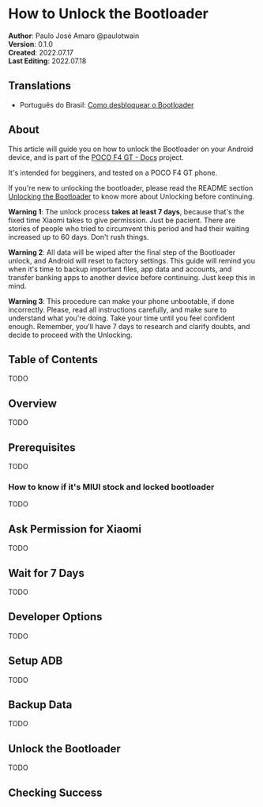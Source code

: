 # How to Unlock the Bootloader
**Author**: Paulo José Amaro @paulotwain  
**Version**: 0.1.0  
**Created**: 2022.07.17  
**Last Editing**: 2022.07.18

## Translations
- Português do Brasil: [Como desbloquear o Bootloader](pt-br/como-desbloquear-o-bootloader.md)

## About
This article will guide you on how to unlock the Bootloader on your Android device, and is part of the [POCO F4 GT - Docs](README.md) project.

It's intended for begginers, and tested on a POCO F4 GT phone.

If you're new to unlocking the bootloader, please read the README section [Unlocking the Bootloader](README.md#unlocking-the-bootloader) to know more about Unlocking before continuing.

**Warning 1**: The unlock process **takes at least 7 days**, because that's the fixed time Xiaomi takes to give permission. Just be pacient. There are stories of people who tried to circumvent this period and had their waiting increased up to 60 days. Don't rush things.

**Warning 2**: All data will be wiped after the final step of the Bootloader unlock, and Android will reset to factory settings. This guide will remind you when it's time to backup important files, app data and accounts, and transfer banking apps to another device before continuing. Just keep this in mind.

**Warning 3**: This procedure can make your phone unbootable, if done incorrectly. Please, read all instructions carefully, and make sure to understand what you're doing. Take your time until you feel confident enough. Remember, you'll have 7 days to research and clarify doubts, and decide to proceed with the Unlocking.

## Table of Contents
TODO

## Overview
TODO

## Prerequisites
TODO

### How to know if it's MIUI stock and locked bootloader
TODO

## Ask Permission for Xiaomi
TODO

## Wait for 7 Days
TODO

## Developer Options
TODO

## Setup ADB
TODO

## Backup Data
TODO

## Unlock the Bootloader
TODO

## Checking Success